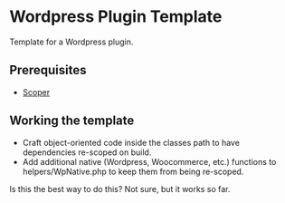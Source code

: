 # Wordpress Plugin Template

Template for a Wordpress plugin.

## Prerequisites

- [Scoper](https://github.com/humbug/php-scoper)

## Working the template

- Craft object-oriented code inside the classes path to have dependencies re-scoped on build.
- Add additional native (Wordpress, Woocommerce, etc.) functions to helpers/WpNative.php to keep them from being
  re-scoped.
  
Is this the best way to do this? Not sure, but it works so far.
